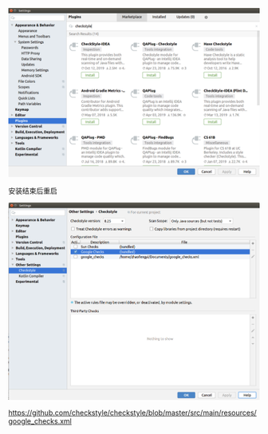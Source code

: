 ![image](./pic/as.checkstyle.plugin.png)

安装结束后重启

![image](./pic/as.checkstyle.plugin2.png)

https://github.com/checkstyle/checkstyle/blob/master/src/main/resources/google_checks.xml



